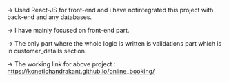 -> Used React-JS for front-end and i have notintegrated this project with back-end and any databases.

-> I have mainly focused on front-end part.

-> The only part where the whole logic is written is validations part which is in customer_details section.

-> The working link for above project : https://konetichandrakant.github.io/online_booking/

